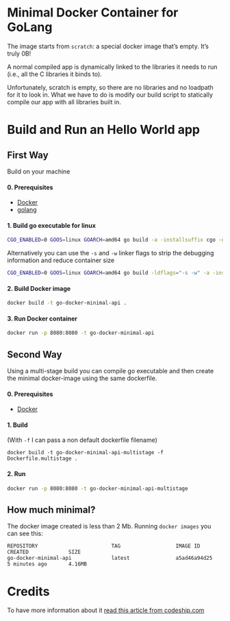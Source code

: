 # Minimal Docker Container for GoLang
The image starts from `scratch`: a special docker image that’s empty. It’s truly 0B!

A normal compiled app is dynamically linked to the libraries it needs to run (i.e., all the C libraries it binds to).

Unfortunately, scratch is empty, so there are no libraries and no loadpath for it to look in. What we have to do is modify our build script to statically compile our app with all libraries built in.

# Build and Run an Hello World app

## First Way
Build on your machine

#### 0. Prerequisites
- [Docker](https://docs.docker.com/install)
- [golang](https://golang.org/doc/install)

#### 1. Build go executable for linux
```sh
CGO_ENABLED=0 GOOS=linux GOARCH=amd64 go build -a -installsuffix cgo -o main .
```

Alternatively you can use the `-s` and `-w` linker flags to strip the debugging information and reduce container size
```sh
CGO_ENABLED=0 GOOS=linux GOARCH=amd64 go build -ldflags="-s -w" -a -installsuffix cgo -o main .
```

#### 2. Build Docker image
```sh
docker build -t go-docker-minimal-api .
```

#### 3. Run Docker container
```sh
docker run -p 8080:8080 -t go-docker-minimal-api
```

## Second Way
Using a multi-stage build you can compile go executable and then create the minimal docker-image using the same dockerfile.

#### 0. Prerequisites
- [Docker](https://docs.docker.com/install)

#### 1. Build
(With `-f` I can pass a non default dockerfile filename)
```
docker build -t go-docker-minimal-api-multistage -f Dockerfile.multistage .
```

#### 2. Run
```sh
docker run -p 8080:8080 -t go-docker-minimal-api-multistage
```

## How much minimal?
The docker image created is less than 2 Mb. Running `docker images` you can see this:
```
REPOSITORY                        TAG                  IMAGE ID            CREATED             SIZE
go-docker-minimal-api             latest               a5ad46a94d25        5 minutes ago       4.16MB
```

# Credits
To have more information about it [read this article from codeship.com](https://blog.codeship.com/building-minimal-docker-containers-for-go-applications/)
